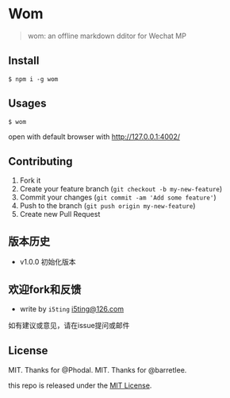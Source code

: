 # Wom

> wom: an offline markdown dditor for Wechat MP

## Install

```
$ npm i -g wom
```

## Usages

```
$ wom
```

open with default browser with http://127.0.0.1:4002/

## Contributing

1. Fork it
2. Create your feature branch (`git checkout -b my-new-feature`)
3. Commit your changes (`git commit -am 'Add some feature'`)
4. Push to the branch (`git push origin my-new-feature`)
5. Create new Pull Request

## 版本历史

- v1.0.0 初始化版本

## 欢迎fork和反馈

- write by `i5ting` i5ting@126.com

如有建议或意见，请在issue提问或邮件

## License

MIT. Thanks for @Phodal.
MIT. Thanks for @barretlee.

this repo is released under the [MIT
License](http://www.opensource.org/licenses/MIT).
